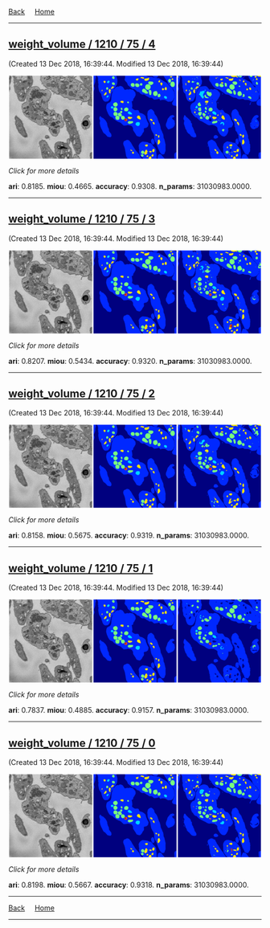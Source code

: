 
[Back](..)&nbsp;&nbsp;&nbsp;&nbsp;&nbsp;[Home](https://leapmanlab.github.io/snapshots)

---

<div class="summary"><a href="4"><h2>weight_volume / 1210 / 75 / 4</h2></a><p>(Created 13 Dec 2018, 16:39:44. Modified 13 Dec 2018, 16:39:44)
</p><a href="4"><img src="4/media/summary.png" align="center"></a><p>
<i>Click for more details</i>
</p></div>

**ari**: 0.8185. **miou**: 0.4665. **accuracy**: 0.9308. **n_params**: 31030983.0000. 

---

<div class="summary"><a href="3"><h2>weight_volume / 1210 / 75 / 3</h2></a><p>(Created 13 Dec 2018, 16:39:44. Modified 13 Dec 2018, 16:39:44)
</p><a href="3"><img src="3/media/summary.png" align="center"></a><p>
<i>Click for more details</i>
</p></div>

**ari**: 0.8207. **miou**: 0.5434. **accuracy**: 0.9320. **n_params**: 31030983.0000. 

---

<div class="summary"><a href="2"><h2>weight_volume / 1210 / 75 / 2</h2></a><p>(Created 13 Dec 2018, 16:39:44. Modified 13 Dec 2018, 16:39:44)
</p><a href="2"><img src="2/media/summary.png" align="center"></a><p>
<i>Click for more details</i>
</p></div>

**ari**: 0.8158. **miou**: 0.5675. **accuracy**: 0.9319. **n_params**: 31030983.0000. 

---

<div class="summary"><a href="1"><h2>weight_volume / 1210 / 75 / 1</h2></a><p>(Created 13 Dec 2018, 16:39:44. Modified 13 Dec 2018, 16:39:44)
</p><a href="1"><img src="1/media/summary.png" align="center"></a><p>
<i>Click for more details</i>
</p></div>

**ari**: 0.7837. **miou**: 0.4885. **accuracy**: 0.9157. **n_params**: 31030983.0000. 

---

<div class="summary"><a href="0"><h2>weight_volume / 1210 / 75 / 0</h2></a><p>(Created 13 Dec 2018, 16:39:44. Modified 13 Dec 2018, 16:39:44)
</p><a href="0"><img src="0/media/summary.png" align="center"></a><p>
<i>Click for more details</i>
</p></div>

**ari**: 0.8198. **miou**: 0.5667. **accuracy**: 0.9318. **n_params**: 31030983.0000. 

---

[Back](..)&nbsp;&nbsp;&nbsp;&nbsp;&nbsp;[Home](https://leapmanlab.github.io/snapshots)

---